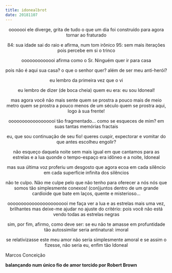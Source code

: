 ```yaml
---
title: idonealbrot
date: 20181107
---
```


<center>
ooooooi
ele diverge, grita
de tudo o que um dia foi construído
para agora tornar ao fraturado

84:
sua idade sai do raio
e afirma, num tom irônico
95:
sem mais iterações
pois percebe em si o trinco

ooooooooooooi
afirma como o Sr. Ninguém
quer ir para casa

pois não é aqui sua casa?
o que o senhor quer?
além de ser meu anti-herói?

eu lembro
da primeira vez que o vi

eu lembro de dizer
(de boca cheia)
quem eu era:
eu sou Idoneal!

mas agora você não mais sente
quem se prostra a pouco mais de meio metro
quem se prostra a pouco menos de um século
quem se prostra aqui, logo à sua frente!

oooooooooooooooooi
tão fragmentado...
como se esqueces de mim?
em suas tantas memórias fractais

eu, que sou continuação de seu fio!
queres cuspir, expectorar e vomitar
do que antes escolheu engolir?

não esqueço daquela noite sem mais igual
em que cantamos para as estrelas e a lua
quonde o tempo-espaço era idôneo
e a noite, Idoneal

mas sua última voz
proferiu um desgosto
que agora ecoa em cada silêncio
em cada superfície infinita dos silêncios

não te culpo. Não me culpe
pelo que não tenho para oferecer a nós
nós que somos tão simplesmente conexos!
(con)juntos dentro de um grande cardioide
que bate em laços, quente e misterioso...

ooooooooooooooooooooooi
me faça ver a lua e as estrelas
mais uma vez, brilhantes
mas deixe-me ajudar no ajuste do critério:
pois você não está vendo todas as estrelas
negras

sim, por fim, afirmo, como deve ser:
se eu não te amasse
em profuntidade tão autossimilar
seria antinatural:
imoral

se relativizasse este meu amor
não seria simplesmente amoral
e se assim o fizesse, não seria eu, enfim
tão Idoneal
</center>

Marcos Conceição

__balançando num único fio de amor torcido por Robert Brown__
